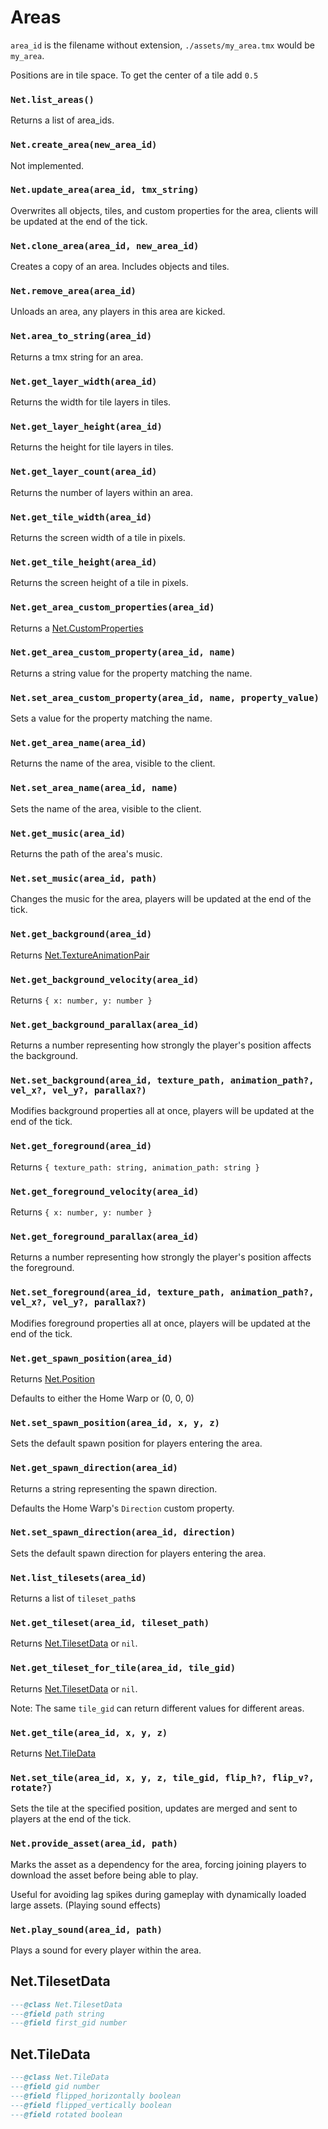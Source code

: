 # Areas

`area_id` is the filename without extension, `./assets/my_area.tmx` would be `my_area`.

Positions are in tile space. To get the center of a tile add `0.5`

### `Net.list_areas()`

Returns a list of area_ids.

### `Net.create_area(new_area_id)`

Not implemented.

### `Net.update_area(area_id, tmx_string)`

Overwrites all objects, tiles, and custom properties for the area, clients will be updated at the end of the tick.

### `Net.clone_area(area_id, new_area_id)`

Creates a copy of an area. Includes objects and tiles.

### `Net.remove_area(area_id)`

Unloads an area, any players in this area are kicked.

### `Net.area_to_string(area_id)`

Returns a tmx string for an area.

### `Net.get_layer_width(area_id)`

Returns the width for tile layers in tiles.

### `Net.get_layer_height(area_id)`

Returns the height for tile layers in tiles.

### `Net.get_layer_count(area_id)`

Returns the number of layers within an area.

### `Net.get_tile_width(area_id)`

Returns the screen width of a tile in pixels.

### `Net.get_tile_height(area_id)`

Returns the screen height of a tile in pixels.

### `Net.get_area_custom_properties(area_id)`

Returns a [Net.CustomProperties](/server/lua-api/objects#netcustomproperties)

### `Net.get_area_custom_property(area_id, name)`

Returns a string value for the property matching the name.

### `Net.set_area_custom_property(area_id, name, property_value)`

Sets a value for the property matching the name.

### `Net.get_area_name(area_id)`

Returns the name of the area, visible to the client.

### `Net.set_area_name(area_id, name)`

Sets the name of the area, visible to the client.

### `Net.get_music(area_id)`

Returns the path of the area's music.

### `Net.set_music(area_id, path)`

Changes the music for the area, players will be updated at the end of the tick.

### `Net.get_background(area_id)`

Returns [Net.TextureAnimationPair](/server/lua-api/widgets#nettextureanimationpair)

### `Net.get_background_velocity(area_id)`

Returns `{ x: number, y: number }`

### `Net.get_background_parallax(area_id)`

Returns a number representing how strongly the player's position affects the background.

### `Net.set_background(area_id, texture_path, animation_path?, vel_x?, vel_y?, parallax?)`

Modifies background properties all at once, players will be updated at the end of the tick.

### `Net.get_foreground(area_id)`

Returns `{ texture_path: string, animation_path: string }`

### `Net.get_foreground_velocity(area_id)`

Returns `{ x: number, y: number }`

### `Net.get_foreground_parallax(area_id)`

Returns a number representing how strongly the player's position affects the foreground.

### `Net.set_foreground(area_id, texture_path, animation_path?, vel_x?, vel_y?, parallax?)`

Modifies foreground properties all at once, players will be updated at the end of the tick.

### `Net.get_spawn_position(area_id)`

Returns [Net.Position](/server/lua-api/misc#netposition)

Defaults to either the Home Warp or (0, 0, 0)

### `Net.set_spawn_position(area_id, x, y, z)`

Sets the default spawn position for players entering the area.

### `Net.get_spawn_direction(area_id)`

Returns a string representing the spawn direction.

Defaults the Home Warp's `Direction` custom property.

### `Net.set_spawn_direction(area_id, direction)`

Sets the default spawn direction for players entering the area.

### `Net.list_tilesets(area_id)`

Returns a list of `tileset_path`s

### `Net.get_tileset(area_id, tileset_path)`

Returns [Net.TilesetData](#nettilesetdata) or `nil`.

### `Net.get_tileset_for_tile(area_id, tile_gid)`

Returns [Net.TilesetData](#nettilesetdata) or `nil`.

Note: The same `tile_gid` can return different values for different areas.

### `Net.get_tile(area_id, x, y, z)`

Returns [Net.TileData](#nettiledata)

### `Net.set_tile(area_id, x, y, z, tile_gid, flip_h?, flip_v?, rotate?)`

Sets the tile at the specified position, updates are merged and sent to players at the end of the tick.

### `Net.provide_asset(area_id, path)`

Marks the asset as a dependency for the area, forcing joining players to download the asset before being able to play.

Useful for avoiding lag spikes during gameplay with dynamically loaded large assets. (Playing sound effects)

### `Net.play_sound(area_id, path)`

Plays a sound for every player within the area.

## Net.TilesetData

```lua
---@class Net.TilesetData
---@field path string
---@field first_gid number
```

## Net.TileData

```lua
---@class Net.TileData
---@field gid number
---@field flipped_horizontally boolean
---@field flipped_vertically boolean
---@field rotated boolean
```
